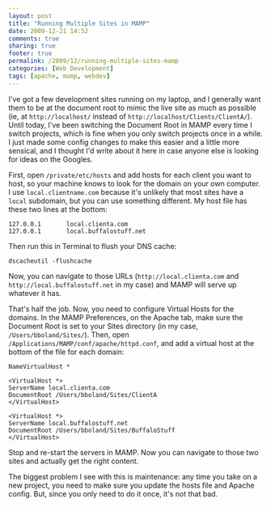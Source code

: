 ```yaml
---
layout: post
title: "Running Multiple Sites in MAMP"
date: 2009-12-21 14:52
comments: true
sharing: true
footer: true
permalink: /2009/12/running-multiple-sites-mamp
categories: [Web Development]
tags: [apache, mamp, webdev]
---
```

I've got a few development sites running on my laptop, and I generally want them to be at the document root to mimic the live site as much as possible (ie, at `http://localhost/` instead of `http://localhost/Clients/ClientA/`). Until today, I've been switching the Document Root in MAMP every time I switch projects, which is fine when you only switch projects once in a while. I just made some config changes to make this easier and a little more sensical, and I thought I'd write about it here in case anyone else is looking for ideas on the Googles.

First, open `/private/etc/hosts` and add hosts for each client you want to host, so your machine knows to look for the domain on your own computer. I use `local.clientname.com` because it's unlikely that most sites have a `local` subdomain, but you can use something different. My host file has these two lines at the bottom:

	127.0.0.1       local.clienta.com
	127.0.0.1       local.buffalostuff.net

Then run this in Terminal to flush your DNS cache:

	dscacheutil -flushcache

Now, you can navigate to those URLs (`http://local.clienta.com` and `http://local.buffalostuff.net` in my case) and MAMP will serve up whatever it has.

That's half the job. Now, you need to configure Virtual Hosts for the domains. In the MAMP Preferences, on the Apache tab, make sure the Document Root is set to your Sites directory (in my case, `/Users/bboland/Sites/`). Then, open `/Applications/MAMP/conf/apache/httpd.conf`, and add a virtual host at the bottom of the file for each domain:

	NameVirtualHost *

	<VirtualHost *>
	ServerName local.clienta.com
	DocumentRoot /Users/bboland/Sites/ClientA
	</VirtualHost>

	<VirtualHost *>
	ServerName local.buffalostuff.net
	DocumentRoot /Users/bboland/Sites/BuffaloStuff
	</VirtualHost>

Stop and re-start the servers in MAMP. Now you can navigate to those two sites and actually get the right content.

The biggest problem I see with this is maintenance: any time you take on a new project, you need to make sure you update the hosts file and Apache config.  But, since you only need to do it once, it's not that bad.